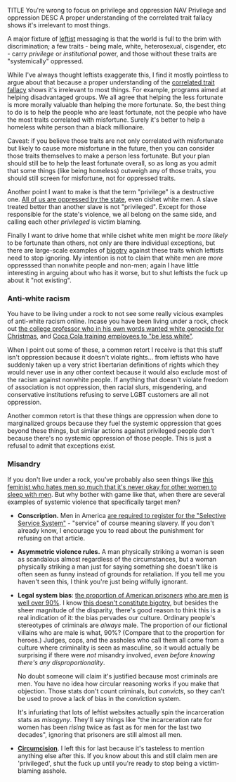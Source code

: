 TITLE You're wrong to focus on privilege and oppression
NAV Privilege and oppression
DESC A proper understanding of the correlated trait fallacy shows it's irrelevant to most things.

A major fixture of [leftist](left_right) messaging is that the world is full to the brim with discrimination; a few traits - being male, white, heterosexual, cisgender, etc - carry *privilege* or *institutional* power, and those without these traits are "systemically" oppressed.

While I've always thought leftists exaggerate this, I find it mostly pointless to argue about that because a proper understanding of the [correlated trait fallacy](correlated_trait) shows it's irrelevant to most things. For example, programs aimed at helping disadvantaged groups. We all agree that helping the less fortunate is more morally valuable than helping the more fortunate. So, the best thing to do is to help the people who are least fortunate, not the people who have the most traits correlated with misfortune. Surely it's better to help a homeless white person than a black millionaire.

Caveat: if you believe those traits are not only correlated with misfortunate but likely to cause more misfortune in the future, then you can consider those traits themselves to make a person less fortunate. But your plan should still be to help the least fortunate overall, so as long as you admit that some things (like being homeless) outweigh any of those traits, you should still screen for misfortune, not for oppressed traits.

Another point I want to make is that the term "privilege" is a destructive one. [All of us are oppressed by the state](/protagonism/anarchism), even cishet white men. A slave treated better than another slave is not "privileged". Except for those responsible for the state's violence, we all belong on the same side, and calling each other *privileged* is victim blaming.

Finally I want to drive home that while cishet white men might be *more likely* to be fortunate than others, not only are there individual exceptions, but there are large-scale examples of [bigotry](/protagonism/bigotry) against these traits which leftists need to stop ignoring. My intention is not to claim that white men are *more* oppresssed than nonwhite people and non-men; again I have little interesting in arguing about who has it worse, but to shut leftists the fuck up about it "not existing".

### Anti-white racism

You have to be living under a rock to not see some really vicious examples of anti-white racism online. Incase you have been living under a rock, check out [the college professor who in his own words wanted white genocide for Christmas](https://www.cnn.com/2016/12/26/health/drexel-professor-white-genocide-trnd), and [Coca Cola training employees to "be less white"](https://www.entrepreneur.com/article/366132).

When I point out some of these, a common retort I receive is that this stuff isn't oppression because it doesn't violate rights... from leftists who have suddenly taken up a very strict libertarian definitions of rights which they would never use in any other context because it would also exclude most of the racism against nonwhite people. If anything that doesn't violate freedom of association is not oppression, then racial slurs, misgendering, and conservative institutions refusing to serve LGBT customers are all not oppression.

Another common retort is that these things are oppression when done to marginalized groups because they fuel the systemic oppression that goes beyond these things, but similar actions against privileged people don't because there's no systemic oppression of those people. This is just a refusal to admit that exceptions exist.

### Misandry

If you don't live under a rock, you've probably also seen things like [this feminist who hates men so much that it's never okay for other women to sleep with men](https://youtu.be/v11wfp8vmrM?t=319). But why bother with game like that, when there are several examples of systemic violence that specifically target men?

* **Conscription.** Men in America <a rel="nofollow" href="https://en.wikipedia.org/wiki/Selective_Service_System">are required to register for the "Selective Service System"</a> - "service" of course meaning slavery. If you don't already know, I encourage you to read about the punishment for refusing on that article.

* **Asymmetric violence rules.** A man physically striking a woman is seen as scandalous almost regardless of the circumstances, but a woman physically striking a man just for saying something she doesn't like is often seen as funny instead of grounds for retaliation. If you tell me you haven't seen this, I think you're just being wilfully ignorant.

* **Legal system bias**: [the proportion of American prisoners](https://sentencingproject.org/wp-content/uploads/2016/01/Trends-in-US-Corrections.pdf) [who are men](https://www.bjs.gov/content/pub/pdf/p17.pdf) [is well over 90%](https://www.bop.gov/about/statistics/statistics_inmate_gender.jsp). I know [this doesn't constitute bigotry](/protagonism/bigotry), but besides the sheer magnitude of the disparity, there's good reason to think this is a real indication of it: the bias pervades our culture. Ordinary people's stereotypes of criminals are *always* male. The proportion of our fictional villains who are male is what, 90%? (Compare that to the proportion for heroes.) Judges, cops, and the assholes who call them all come from a culture where criminality is seen as masculine, so it would actually be surprising if there were *not* misandry involved, *even before knowing there's any disproportionality*.

	No doubt someone will claim it's justified because most criminals are men. You have no idea how circular reasoning works if you make that objection. Those stats don't count criminals, but *convicts*, so they can't be used to prove a lack of bias in the conviction system.

	It's infuriating that lots of leftist websites actually spin the incarceration stats as *misogyny*. They'll say things like "the incarceration rate for women has been *rising* twice as fast as for men for the last two decades", ignoring that prisoners are still almost all men.

* [**Circumcision**](/protagonism/circumcision). I left this for last because it's tasteless to mention anything else after this. If you know about this and still claim men are 'privileged', shut the fuck up until you're ready to stop being a victim-blaming asshole.

